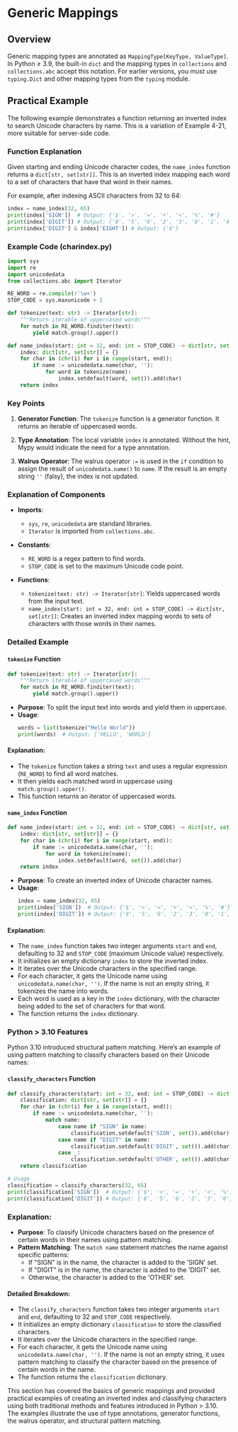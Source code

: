 # Generic Mappings

## Overview

Generic mapping types are annotated as `MappingType[KeyType, ValueType]`. In Python ≥ 3.9, the built-in `dict` and the mapping types in `collections` and `collections.abc` accept this notation. For earlier versions, you must use `typing.Dict` and other mapping types from the `typing` module.

## Practical Example

The following example demonstrates a function returning an inverted index to search Unicode characters by name. This is a variation of Example 4-21, more suitable for server-side code.

### Function Explanation

Given starting and ending Unicode character codes, the `name_index` function returns a `dict[str, set[str]]`. This is an inverted index mapping each word to a set of characters that have that word in their names.

For example, after indexing ASCII characters from 32 to 64:
```python
index = name_index(32, 65)
print(index['SIGN'])  # Output: {'$', '>', '=', '+', '<', '%', '#'}
print(index['DIGIT']) # Output: {'8', '5', '6', '2', '3', '0', '1', '4', '7', '9'}
print(index['DIGIT'] & index['EIGHT']) # Output: {'8'}
```

### Example Code (charindex.py)

```python
import sys
import re
import unicodedata
from collections.abc import Iterator

RE_WORD = re.compile(r'\w+')
STOP_CODE = sys.maxunicode + 1

def tokenize(text: str) -> Iterator[str]:
    """Return iterable of uppercased words"""
    for match in RE_WORD.finditer(text):
        yield match.group().upper()

def name_index(start: int = 32, end: int = STOP_CODE) -> dict[str, set[str]]:
    index: dict[str, set[str]] = {}
    for char in (chr(i) for i in range(start, end)):
        if name := unicodedata.name(char, ''):
            for word in tokenize(name):
                index.setdefault(word, set()).add(char)
    return index
```

### Key Points

1. **Generator Function**: The `tokenize` function is a generator function. It returns an iterable of uppercased words.
   
2. **Type Annotation**: The local variable `index` is annotated. Without the hint, Mypy would indicate the need for a type annotation.
   
3. **Walrus Operator**: The walrus operator `:=` is used in the `if` condition to assign the result of `unicodedata.name()` to `name`. If the result is an empty string `''` (falsy), the index is not updated.

### Explanation of Components

- **Imports**: 
  - `sys`, `re`, `unicodedata` are standard libraries.
  - `Iterator` is imported from `collections.abc`.

- **Constants**:
  - `RE_WORD` is a regex pattern to find words.
  - `STOP_CODE` is set to the maximum Unicode code point.

- **Functions**:
  - `tokenize(text: str) -> Iterator[str]`: Yields uppercased words from the input text.
  - `name_index(start: int = 32, end: int = STOP_CODE) -> dict[str, set[str]]`: Creates an inverted index mapping words to sets of characters with those words in their names.

### Detailed Example

#### `tokenize` Function

```python
def tokenize(text: str) -> Iterator[str]:
    """Return iterable of uppercased words"""
    for match in RE_WORD.finditer(text):
        yield match.group().upper()
```
- **Purpose**: To split the input text into words and yield them in uppercase.
- **Usage**: 
  ```python
  words = list(tokenize("Hello World"))
  print(words)  # Output: ['HELLO', 'WORLD']
  ```

#### Explanation:
- The `tokenize` function takes a string `text` and uses a regular expression (`RE_WORD`) to find all word matches.
- It then yields each matched word in uppercase using `match.group().upper()`.
- This function returns an iterator of uppercased words.

#### `name_index` Function

```python
def name_index(start: int = 32, end: int = STOP_CODE) -> dict[str, set[str]]:
    index: dict[str, set[str]] = {}
    for char in (chr(i) for i in range(start, end)):
        if name := unicodedata.name(char, ''):
            for word in tokenize(name):
                index.setdefault(word, set()).add(char)
    return index
```
- **Purpose**: To create an inverted index of Unicode character names.
- **Usage**: 
  ```python
  index = name_index(32, 65)
  print(index['SIGN'])  # Output: {'$', '>', '=', '+', '<', '%', '#'}
  print(index['DIGIT']) # Output: {'8', '5', '6', '2', '3', '0', '1', '4', '7', '9'}
  ```

#### Explanation:
- The `name_index` function takes two integer arguments `start` and `end`, defaulting to 32 and `STOP_CODE` (maximum Unicode value) respectively.
- It initializes an empty dictionary `index` to store the inverted index.
- It iterates over the Unicode characters in the specified range.
- For each character, it gets the Unicode name using `unicodedata.name(char, '')`. If the name is not an empty string, it tokenizes the name into words.
- Each word is used as a key in the `index` dictionary, with the character being added to the set of characters for that word.
- The function returns the `index` dictionary.

### Python > 3.10 Features

Python 3.10 introduced structural pattern matching. Here’s an example of using pattern matching to classify characters based on their Unicode names:

#### `classify_characters` Function

```python
def classify_characters(start: int = 32, end: int = STOP_CODE) -> dict[str, set[str]]:
    classification: dict[str, set[str]] = {}
    for char in (chr(i) for i in range(start, end)):
        if name := unicodedata.name(char, ''):
            match name:
                case name if "SIGN" in name:
                    classification.setdefault('SIGN', set()).add(char)
                case name if "DIGIT" in name:
                    classification.setdefault('DIGIT', set()).add(char)
                case _:
                    classification.setdefault('OTHER', set()).add(char)
    return classification

# Usage
classification = classify_characters(32, 65)
print(classification['SIGN'])  # Output: {'$', '>', '=', '+', '<', '%', '#'}
print(classification['DIGIT']) # Output: {'8', '5', '6', '2', '3', '0', '1', '4', '7', '9'}
```

### Explanation:

- **Purpose**: To classify Unicode characters based on the presence of certain words in their names using pattern matching.
- **Pattern Matching**: The `match name` statement matches the name against specific patterns:
  - If "SIGN" is in the name, the character is added to the 'SIGN' set.
  - If "DIGIT" is in the name, the character is added to the 'DIGIT' set.
  - Otherwise, the character is added to the 'OTHER' set.

#### Detailed Breakdown:

- The `classify_characters` function takes two integer arguments `start` and `end`, defaulting to 32 and `STOP_CODE` respectively.
- It initializes an empty dictionary `classification` to store the classified characters.
- It iterates over the Unicode characters in the specified range.
- For each character, it gets the Unicode name using `unicodedata.name(char, '')`. If the name is not an empty string, it uses pattern matching to classify the character based on the presence of certain words in the name.
- The function returns the `classification` dictionary.

This section has covered the basics of generic mappings and provided practical examples of creating an inverted index and classifying characters using both traditional methods and features introduced in Python > 3.10. The examples illustrate the use of type annotations, generator functions, the walrus operator, and structural pattern matching.